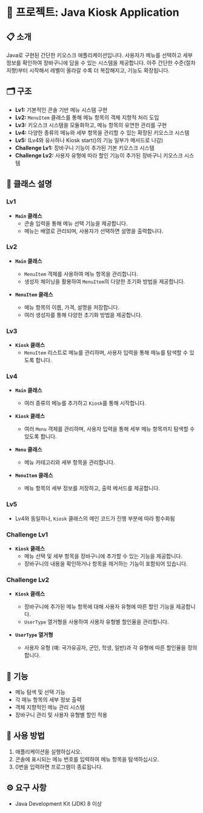 # 🍔 프로젝트: Java Kiosk Application

## 📋 소개

Java로 구현된 간단한 키오스크 애플리케이션입니다. 사용자가 메뉴를 선택하고 세부 정보를 확인하여 장바구니에 담을 수 있는 시스템을 제공합니다. 아주 간단한 수준(절차지향)부터 시작해서 레벨이 올라갈 수록 더 복잡해지고, 기능도 확장됩니다.

## 🗂 구조

- **Lv1:** 기본적인 콘솔 기반 메뉴 시스템 구현
- **Lv2:** `MenuItem` 클래스를 통해 메뉴 항목의 객체 지향적 처리 도입
- **Lv3:** 키오스크 시스템을 모듈화하고, 메뉴 항목의 유연한 관리를 구현
- **Lv4:** 다양한 종류의 메뉴와 세부 항목을 관리할 수 있는 확장된 키오스크 시스템
- **Lv5:** (Lv4와 유사하나 Kiosk start()의 기능 일부가 메서드로 나감)
- **Challenge Lv1:** 장바구니 기능이 추가된 기본 키오스크 시스템
- **Challenge Lv2:** 사용자 유형에 따라 할인 기능이 추가된 장바구니 키오스크 시스템

## 🧩 클래스 설명

### Lv1

- **`Main` 클래스**  
  - 콘솔 입력을 통해 메뉴 선택 기능을 제공합니다.
  - 메뉴는 배열로 관리되며, 사용자가 선택하면 설명을 출력합니다.

### Lv2

- **`Main` 클래스**  
  - `MenuItem` 객체를 사용하여 메뉴 항목을 관리합니다.
  - 생성자 체이닝을 활용하여 `MenuItem`의 다양한 초기화 방법을 제공합니다.

- **`MenuItem` 클래스**  
  - 메뉴 항목의 이름, 가격, 설명을 저장합니다.
  - 여러 생성자를 통해 다양한 초기화 방법을 제공합니다.

### Lv3

- **`Kiosk` 클래스**  
  - `MenuItem` 리스트로 메뉴를 관리하며, 사용자 입력을 통해 메뉴를 탐색할 수 있도록 합니다.

### Lv4

- **`Main` 클래스**  
  - 여러 종류의 메뉴를 추가하고 `Kiosk`를 통해 시작합니다.

- **`Kiosk` 클래스**  
  - 여러 `Menu` 객체를 관리하며, 사용자 입력을 통해 세부 메뉴 항목까지 탐색할 수 있도록 합니다.

- **`Menu` 클래스**  
  - 메뉴 카테고리와 세부 항목을 관리합니다.

- **`MenuItem` 클래스**  
  - 메뉴 항목의 세부 정보를 저장하고, 출력 메서드를 제공합니다.

### Lv5

- Lv4와 동일하나, `Kiosk` 클래스의 메인 코드가 진행 부분에 따라 함수화됨


### Challenge Lv1

- **`Kiosk` 클래스**  
  - 메뉴 선택 및 세부 항목을 장바구니에 추가할 수 있는 기능을 제공합니다.
  - 장바구니의 내용을 확인하거나 항목을 제거하는 기능이 포함되어 있습니다.

### Challenge Lv2

- **`Kiosk` 클래스**  
  - 장바구니에 추가된 메뉴 항목에 대해 사용자 유형에 따른 할인 기능을 제공합니다.
  - `UserType` 열거형을 사용하여 사용자 유형별 할인율을 관리합니다.

- **`UserType` 열거형**  
  - 사용자 유형 (예: 국가유공자, 군인, 학생, 일반)과 각 유형에 따른 할인율을 정의합니다.


## 🔧 기능

- 메뉴 탐색 및 선택 기능
- 각 메뉴 항목의 세부 정보 출력
- 객체 지향적인 메뉴 관리 시스템
- 장바구니 관리 및 사용자 유형별 할인 적용

## 📝 사용 방법

1. 애플리케이션을 실행하십시오.
2. 콘솔에 표시되는 메뉴 번호를 입력하여 메뉴 항목을 탐색하십시오.
3. 0번을 입력하면 프로그램이 종료됩니다.

## ⚙️ 요구 사항

- Java Development Kit (JDK) 8 이상
